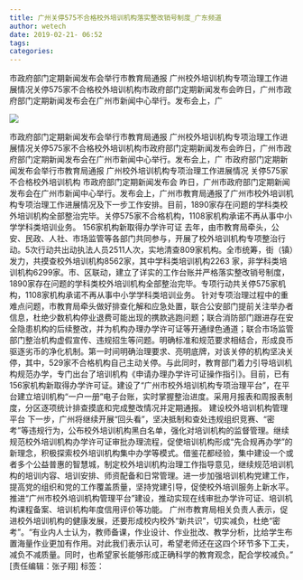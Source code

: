 ```yaml
---
title: 广州关停575不合格校外培训机构落实整改销号制度_广东频道
author: wetech
date: 2019-02-21- 06:52
tags: 
categories: 
---
```

市政府部门定期新闻发布会举行市教育局通报 广州校外培训机构专项治理工作进展情况关停575家不合格校外培训机构市政府部门定期新闻发布会昨日，广州市政府部门定期新闻发布会在广州市新闻中心举行。发布会上，广
<!-- more -->
                
<img align="center" border="0" src="http://p2.ifengimg.com/a/2016/0810/204c433878d5cf9size1_w16_h16.png" />
                
                
            
市政府部门定期新闻发布会举行市教育局通报 广州校外培训机构专项治理工作进展情况关停575家不合格校外培训机构市政府部门定期新闻发布会昨日，广州市政府部门定期新闻发布会在广州市新闻中心举行。发布会上，广
市政府部门定期新闻发布会举行市教育局通报 广州校外培训机构专项治理工作进展情况
关停575家不合格校外培训机构
市政府部门定期新闻发布会
昨日，广州市政府部门定期新闻发布会在广州市新闻中心举行。发布会上，广州市教育局通报了广州市校外培训机构专项治理工作进展情况及下一步工作安排。目前，1890家存在问题的学科类校外培训机构全部整治完毕。关停575家不合格机构，1108家机构承诺不再从事中小学学科类培训业务。
156家机构新取得办学许可证
去年，由市教育局牵头，公安、民政、人社、市场监管等各部门共同参与，开展了校外培训机构专项整治行动。5次行动共出动执法人员2511人次，实地清查809家机构。全市统筹，街（镇）发力，共摸查校外培训机构8562家，其中学科类培训机构2263 家，非学科类培训机构6299家。市、区联动，建立了详实的工作台账并严格落实整改销号制度，1890家存在问题的学科类校外培训机构全部整治完毕。专项行动共关停575家机构，1108家机构承诺不再从事中小学学科类培训业务。
针对专项治理过程中的重难点问题，市教育局牵头做好排查化解和应急处置，联合公安部门提前关注举办者信息，杜绝少数机构停业退费可能出现的携款逃跑问题；联合消防部门跟进存在安全隐患机构的后续整改，并为机构办理办学许可证等开通绿色通道；联合市场监管部门整治机构虚假宣传、违规招生等问题。明确标准和规范要求相结合，形成良币驱逐劣币的净化机制。第一时间明确治理要求、亮明底牌，对该关停的机构坚决关停，其中，529家不合格机构自己主动关停。与此同时，教育部门着力引导培训机构规范办学，专门出台了培训机构《申请办理办学许可证操作指引》。目前，已有156家机构新取得办学许可证。建设了“广州市校外培训机构专项治理平台”，在平台建立培训机构“一户一册”电子台账，实时掌握整治进度。采用月报表和周报表制度，分区逐项统计排查摸底和完成整改情况并定期通报。
建设校外培训机构管理平台
下一步，广州将继续开展“回头看”，坚决抵制和查处违规组织竞赛、“密考”等违规行为，公布校外培训机构黑白名单，强化对培训机构的监督管理。继续规范校外培训机构办学许可证审批办理流程，促使培训机构形成“先合规再办学”的新理念，积极探索校外培训机构集中办学等模式。借鉴花都经验，集中建设一个或者多个公益普惠的智慧城，制定校外培训机构治理工作指导意见，继续规范培训机构的培训内容、培训安排、师资配备和日常管理。进一步加强培训机构党建工作，提高党的组织和党的工作覆盖质量，坚持党建引导，促使校外培训服务上新水平。推进“广州市校外培训机构管理平台”建设，推动实现在线审批办学许可证、培训机构课程备案、培训机构年度信用评价等功能。
广州市教育局相关负责人表示，促进校外培训机构的健康发展，还要形成校内校外“新共识”，切实减负，杜绝“密考”。“有业内人士认为，教师备课，作业设计、作业批改、教学分析，比给学生布置海量作业更加有作用。对此我们表示认可，希望老师还在这四个环节多下工夫，减负不减质量。同时，也希望家长能够形成正确科学的教育观念，配合学校减负。”
[责任编辑：张子翔]
标签：
             
